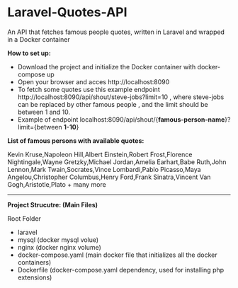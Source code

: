 # Laravel-Quotes-API
An API that fetches famous people quotes, written in Laravel and wrapped in a Docker container

<b>How to set up:</b>
- Download the project and initialize the Docker container with docker-compose up
- Open your browser and acces http://localhost:8090
- To fetch some quotes use this example endpoint http://localhost:8090/api/shout/steve-jobs?limit=10 , where steve-jobs can be replaced by other famous people , and the limit should be between 1 and 10. 
- Example of endpoint localhost:8090/api/shout/{<b>famous-person-name</b>}?limit={between <b>1-10</b>}

<p><b>List of famous persons with available quotes:</b></p>
Kevin Kruse,Napoleon Hill,Albert Einstein,Robert Frost,Florence Nightingale,Wayne Gretzky,Michael Jordan,Amelia Earhart,Babe Ruth,John Lennon,Mark Twain,Socrates,Vince Lombardi,Pablo Picasso,Maya Angelou,Christopher Columbus,Henry Ford,Frank Sinatra,Vincent Van Gogh,Aristotle,Plato  + many more

---
<p><b>Project Strucutre: (Main Files)</b></p>
Root Folder
<ul>
  <li>laravel</li>
  <li>mysql (docker mysql volue)</li>
  <li>nginx (docker nginx volume)</li>
  <li>docker-compose.yaml (main docker file that initializes all the docker containers)</li>
  <li>Dockerfile (docker-compose.yaml dependency, used for installing php extensions)</li>
</ul>
